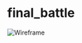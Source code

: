 # final_battle

![Wireframe](https://media.git.generalassemb.ly/user/32762/files/8e654a00-6b5f-11eb-8aa0-62a384748b2e)


